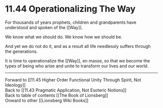 # 11.44 Operationalizing The Way

For thousands of years prophets, children and grandparents have understood and spoken of the [[Way]].

We know what we should do. We know how we should be. 

And yet we do not do it, and as a result all life needlessly suffers through the generations.

It is time to operationalize the [[Way]], en masse, so that we become the types of being who arise and unite to transform our lives and our world.

___

Forward to [[11.45 Higher Order Functional Unity Through Spirit, Not Ideology]]  
Back to [[11.43 Pragmatic Application, Not Esoteric Notions]]  
Back to table of contents [[The Book of Lionsberg]]  
Onward to other [[Lionsberg Wiki Books]]  